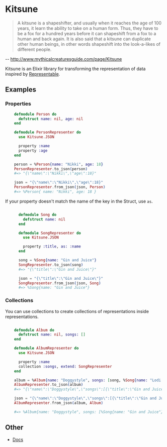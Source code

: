 Kitsune
=======

>A kitsune is a shapeshifter, and usually when it reaches the age of 100 years, it learn the ability to take on a human form. Thus, they have to be a fox for a hundred years before it can shapeshift from a fox to a human and back again. It is also said that a kitsune can duplicate other human beings, in other words shapeshift into the look-a-likes of different people.

-- http://www.mythicalcreaturesguide.com/page/Kitsune

Kitsune is an Elixir library for transforming the representation of data inspired by [Representable](https://github.com/apotonick/representable/).


## Examples

### Properties

```elixir
    defmodule Person do
      defstruct name: nil, age: nil
    end

    defmodule PersonRepresenter do
      use Kitsune.JSON

      property :name
      property :age
    end

    person = %Person{name: "Nikki", age: 18}
    PersonRepresenter.to_json(person)
    #=> "{\"name\":\"Nikki\",\"age\":18}"

    json = "{\"name\":\"Nikki\",\"age\":18}"
    PersonRepresenter.from_json(json, Person)
    #=> %Person{ name: "Nikki", age: 18 }
```

If your property doesn't match the name of the key in the Struct, use `as`.

```elixir

      defmodule Song do
        defstruct name: nil
      end

      defmodule SongRepresenter do
        use Kitsune.JSON

        property :title, as: :name
      end

      song = %Song{name: "Gin and Juice"}
      SongRepresenter.to_json(song)
      #=> "{\"title\":\"Gin and Juice\"}"

      json = "{\"title\":\"Gin and Juice\"}"
      SongRepresenter.from_json(json, Song)
      #=> %Song{name: "Gin and Juice"}

```
### Collections

You can use collections to create collections of representations inside representations.

```elixir

    defmodule Album do
      defstruct name: nil, songs: []
    end

    defmodule AlbumRepresenter do
      use Kitsune.JSON

      property :name
      collection :songs, extend: SongRepresenter
    end

    album = %Album{name: "Doggystyle", songs: [song, %Song{name: "Lodi Dodi"}]}
    AlbumRepresenter.to_json(album)
    #=> "{\"name\":\"Doggystyle\",\"songs\":[{\"title\":\"Gin and Juice\"},{\"title\":\"Lodi Dodi\"}]}"

    json = "{\"name\":\"Doggystyle\",\"songs\":[{\"title\":\"Gin and Juice\"},{\"title\":\"Lodi Dodi\"}]}"
    AlbumRepresenter.from_json(album, Album)

    #=> %Album{name: "Doggystyle", songs: [%Song{name: "Gin and Juice"}, %Song{name: "Lodi Dodi"}]}

```

## Other

- [Docs](http://hexdocs.pm/kitsune/)
